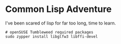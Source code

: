 # Common Lisp Adventure
 I've been scared of lisp for far too long, time to learn.


```
# openSUSE Tumbleweed required packages
sudo zypper install libglfw3 libffi-devel
```

